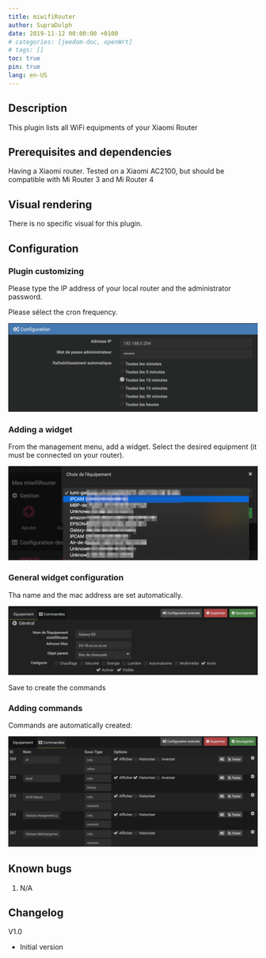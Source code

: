 ```yaml
---
title: miwifiRouter
author: SupraDolph
date: 2019-11-12 00:00:00 +0100
# categories: [jeedom-doc, openWrt]
# tags: []
toc: true
pin: true
lang: en-US
---
```


## Description

This plugin lists all WiFi equipments of your Xiaomi Router

## Prerequisites and dependencies

Having a Xiaomi router. Tested on a Xiaomi AC2100, but should be compatible with Mi Router 3 and Mi Router 4

## Visual rendering

There is no specific visual for this plugin.

## Configuration

### Plugin customizing

Please type the IP address of your local router and the administrator password.

Please sélect the cron frequency.

![](images/miwifiRouterMainConfig.png)

### Adding a widget

From the management menu, add a widget. Select the desired equipment (it must be connected on your router).

![](images/miwifiRouterAddEquipment.png)

### General widget configuration

Tha name and the mac address are set automatically.

![](images/miwifiRouterConfigEquipment.png)

Save to create the commands

### Adding commands

Commands are automatically created:

![](images/miwifiRouterConfigCommands.png)

## Known bugs

1.  N/A

## Changelog

V1.0

*   Initial version